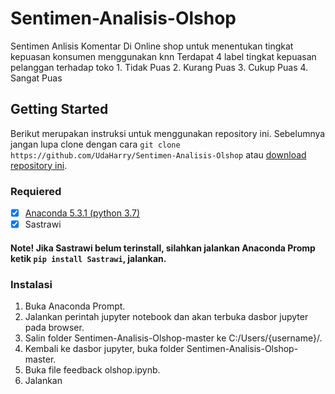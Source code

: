 # Sentimen-Analisis-Olshop
Sentimen Anlisis Komentar Di Online shop untuk menentukan tingkat kepuasan konsumen menggunakan knn
Terdapat 4 label tingkat kepuasan pelanggan terhadap toko
    1. Tidak Puas
    2. Kurang Puas
    3. Cukup Puas
    4. Sangat Puas
    
## Getting Started
Berikut merupakan instruksi untuk menggunakan repository ini. Sebelumnya jangan lupa clone dengan cara `git clone https://github.com/UdaHarry/Sentimen-Analisis-Olshop` atau [download repository ini](https://codeload.github.com/UdaHarry/Sentimen-Analisis-Olshop/zip/master).

### Requiered
- [x] [Anaconda 5.3.1 (python 3.7)](https://www.anaconda.com/download/)
- [x] Sastrawi

#### Note! Jika Sastrawi belum terinstall, silahkan jalankan Anaconda Promp ketik `pip install Sastrawi`, jalankan.

### Instalasi
1. Buka Anaconda Prompt.
2. Jalankan perintah jupyter notebook dan akan terbuka dasbor jupyter pada browser.
3. Salin folder Sentimen-Analisis-Olshop-master ke C:/Users/{username}/.
4. Kembali ke dasbor jupyter, buka folder Sentimen-Analisis-Olshop-master.
5. Buka file feedback olshop.ipynb.
6. Jalankan
